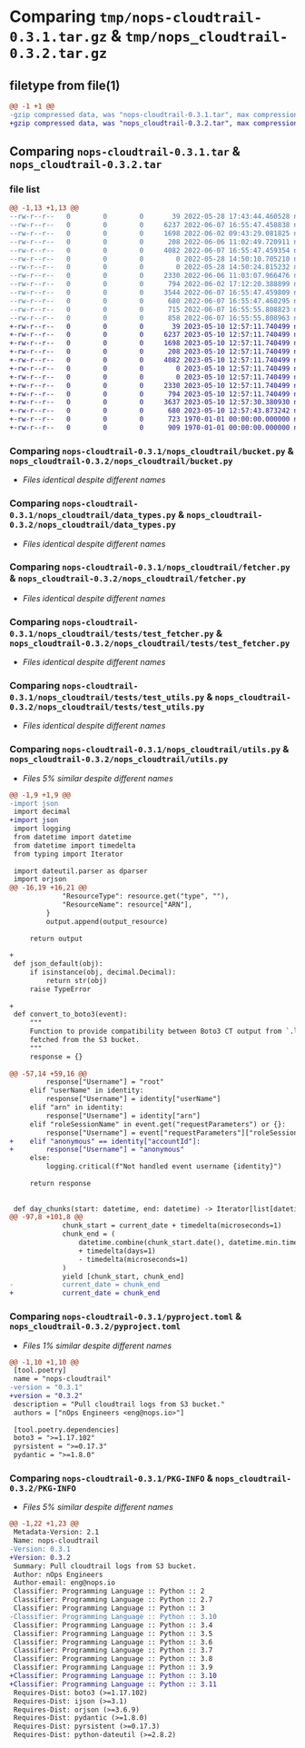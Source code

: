 # Comparing `tmp/nops-cloudtrail-0.3.1.tar.gz` & `tmp/nops_cloudtrail-0.3.2.tar.gz`

## filetype from file(1)

```diff
@@ -1 +1 @@
-gzip compressed data, was "nops-cloudtrail-0.3.1.tar", max compression
+gzip compressed data, was "nops_cloudtrail-0.3.2.tar", max compression
```

## Comparing `nops-cloudtrail-0.3.1.tar` & `nops_cloudtrail-0.3.2.tar`

### file list

```diff
@@ -1,13 +1,13 @@
--rw-r--r--   0        0        0       39 2022-05-28 17:43:44.460528 nops-cloudtrail-0.3.1/nops_cloudtrail/__init__.py
--rw-r--r--   0        0        0     6237 2022-06-07 16:55:47.458838 nops-cloudtrail-0.3.1/nops_cloudtrail/bucket.py
--rw-r--r--   0        0        0     1698 2022-06-02 09:43:29.081825 nops-cloudtrail-0.3.1/nops_cloudtrail/data_types.py
--rw-r--r--   0        0        0      208 2022-06-06 11:02:49.720911 nops-cloudtrail-0.3.1/nops_cloudtrail/exceptions.py
--rw-r--r--   0        0        0     4082 2022-06-07 16:55:47.459354 nops-cloudtrail-0.3.1/nops_cloudtrail/fetcher.py
--rw-r--r--   0        0        0        0 2022-05-28 14:50:10.705210 nops-cloudtrail-0.3.1/nops_cloudtrail/tests/__init__.py
--rw-r--r--   0        0        0        0 2022-05-28 14:50:24.815232 nops-cloudtrail-0.3.1/nops_cloudtrail/tests/conftest.py
--rw-r--r--   0        0        0     2330 2022-06-06 11:03:07.966476 nops-cloudtrail-0.3.1/nops_cloudtrail/tests/test_fetcher.py
--rw-r--r--   0        0        0      794 2022-06-02 17:12:20.388899 nops-cloudtrail-0.3.1/nops_cloudtrail/tests/test_utils.py
--rw-r--r--   0        0        0     3544 2022-06-07 16:55:47.459809 nops-cloudtrail-0.3.1/nops_cloudtrail/utils.py
--rw-r--r--   0        0        0      680 2022-06-07 16:55:47.460295 nops-cloudtrail-0.3.1/pyproject.toml
--rw-r--r--   0        0        0      715 2022-06-07 16:55:55.808823 nops-cloudtrail-0.3.1/setup.py
--rw-r--r--   0        0        0      858 2022-06-07 16:55:55.808963 nops-cloudtrail-0.3.1/PKG-INFO
+-rw-r--r--   0        0        0       39 2023-05-10 12:57:11.740499 nops_cloudtrail-0.3.2/nops_cloudtrail/__init__.py
+-rw-r--r--   0        0        0     6237 2023-05-10 12:57:11.740499 nops_cloudtrail-0.3.2/nops_cloudtrail/bucket.py
+-rw-r--r--   0        0        0     1698 2023-05-10 12:57:11.740499 nops_cloudtrail-0.3.2/nops_cloudtrail/data_types.py
+-rw-r--r--   0        0        0      208 2023-05-10 12:57:11.740499 nops_cloudtrail-0.3.2/nops_cloudtrail/exceptions.py
+-rw-r--r--   0        0        0     4082 2023-05-10 12:57:11.740499 nops_cloudtrail-0.3.2/nops_cloudtrail/fetcher.py
+-rw-r--r--   0        0        0        0 2023-05-10 12:57:11.740499 nops_cloudtrail-0.3.2/nops_cloudtrail/tests/__init__.py
+-rw-r--r--   0        0        0        0 2023-05-10 12:57:11.740499 nops_cloudtrail-0.3.2/nops_cloudtrail/tests/conftest.py
+-rw-r--r--   0        0        0     2330 2023-05-10 12:57:11.740499 nops_cloudtrail-0.3.2/nops_cloudtrail/tests/test_fetcher.py
+-rw-r--r--   0        0        0      794 2023-05-10 12:57:11.740499 nops_cloudtrail-0.3.2/nops_cloudtrail/tests/test_utils.py
+-rw-r--r--   0        0        0     3637 2023-05-10 12:57:30.380930 nops_cloudtrail-0.3.2/nops_cloudtrail/utils.py
+-rw-r--r--   0        0        0      680 2023-05-10 12:57:43.873242 nops_cloudtrail-0.3.2/pyproject.toml
+-rw-r--r--   0        0        0      723 1970-01-01 00:00:00.000000 nops_cloudtrail-0.3.2/setup.py
+-rw-r--r--   0        0        0      909 1970-01-01 00:00:00.000000 nops_cloudtrail-0.3.2/PKG-INFO
```

### Comparing `nops-cloudtrail-0.3.1/nops_cloudtrail/bucket.py` & `nops_cloudtrail-0.3.2/nops_cloudtrail/bucket.py`

 * *Files identical despite different names*

### Comparing `nops-cloudtrail-0.3.1/nops_cloudtrail/data_types.py` & `nops_cloudtrail-0.3.2/nops_cloudtrail/data_types.py`

 * *Files identical despite different names*

### Comparing `nops-cloudtrail-0.3.1/nops_cloudtrail/fetcher.py` & `nops_cloudtrail-0.3.2/nops_cloudtrail/fetcher.py`

 * *Files identical despite different names*

### Comparing `nops-cloudtrail-0.3.1/nops_cloudtrail/tests/test_fetcher.py` & `nops_cloudtrail-0.3.2/nops_cloudtrail/tests/test_fetcher.py`

 * *Files identical despite different names*

### Comparing `nops-cloudtrail-0.3.1/nops_cloudtrail/tests/test_utils.py` & `nops_cloudtrail-0.3.2/nops_cloudtrail/tests/test_utils.py`

 * *Files identical despite different names*

### Comparing `nops-cloudtrail-0.3.1/nops_cloudtrail/utils.py` & `nops_cloudtrail-0.3.2/nops_cloudtrail/utils.py`

 * *Files 5% similar despite different names*

```diff
@@ -1,9 +1,9 @@
-import json
 import decimal
+import json
 import logging
 from datetime import datetime
 from datetime import timedelta
 from typing import Iterator
 
 import dateutil.parser as dparser
 import orjson
@@ -16,19 +16,21 @@
             "ResourceType": resource.get("type", ""),
             "ResourceName": resource["ARN"],
         }
         output.append(output_resource)
 
     return output
 
+
 def json_default(obj):
     if isinstance(obj, decimal.Decimal):
         return str(obj)
     raise TypeError
 
+
 def convert_to_boto3(event):
     """
     Function to provide compatibility between Boto3 CT output from `.lookup_events()` and events
     fetched from the S3 bucket.
     """
     response = {}
 
@@ -57,14 +59,16 @@
         response["Username"] = "root"
     elif "userName" in identity:
         response["Username"] = identity["userName"]
     elif "arn" in identity:
         response["Username"] = identity["arn"]
     elif "roleSessionName" in event.get("requestParameters") or {}:
         response["Username"] = event["requestParameters"]["roleSessionName"]
+    elif "anonymous" == identity["accountId"]:
+        response["Username"] = "anonymous"
     else:
         logging.critical(f"Not handled event username {identity}")
 
     return response
 
 
 def day_chunks(start: datetime, end: datetime) -> Iterator[list[datetime]]:
@@ -97,8 +101,8 @@
             chunk_start = current_date + timedelta(microseconds=1)
             chunk_end = (
                 datetime.combine(chunk_start.date(), datetime.min.time(), tzinfo=current_date.tzinfo)
                 + timedelta(days=1)
                 - timedelta(microseconds=1)
             )
             yield [chunk_start, chunk_end]
-            current_date = chunk_end
+            current_date = chunk_end
```

### Comparing `nops-cloudtrail-0.3.1/pyproject.toml` & `nops_cloudtrail-0.3.2/pyproject.toml`

 * *Files 1% similar despite different names*

```diff
@@ -1,10 +1,10 @@
 [tool.poetry]
 name = "nops-cloudtrail"
-version = "0.3.1"
+version = "0.3.2"
 description = "Pull cloudtrail logs from S3 bucket."
 authors = ["nOps Engineers <eng@nops.io>"]
 
 [tool.poetry.dependencies]
 boto3 = ">=1.17.102"
 pyrsistent = ">=0.17.3"
 pydantic = ">=1.8.0"
```

### Comparing `nops-cloudtrail-0.3.1/PKG-INFO` & `nops_cloudtrail-0.3.2/PKG-INFO`

 * *Files 5% similar despite different names*

```diff
@@ -1,22 +1,23 @@
 Metadata-Version: 2.1
 Name: nops-cloudtrail
-Version: 0.3.1
+Version: 0.3.2
 Summary: Pull cloudtrail logs from S3 bucket.
 Author: nOps Engineers
 Author-email: eng@nops.io
 Classifier: Programming Language :: Python :: 2
 Classifier: Programming Language :: Python :: 2.7
 Classifier: Programming Language :: Python :: 3
-Classifier: Programming Language :: Python :: 3.10
 Classifier: Programming Language :: Python :: 3.4
 Classifier: Programming Language :: Python :: 3.5
 Classifier: Programming Language :: Python :: 3.6
 Classifier: Programming Language :: Python :: 3.7
 Classifier: Programming Language :: Python :: 3.8
 Classifier: Programming Language :: Python :: 3.9
+Classifier: Programming Language :: Python :: 3.10
+Classifier: Programming Language :: Python :: 3.11
 Requires-Dist: boto3 (>=1.17.102)
 Requires-Dist: ijson (>=3.1)
 Requires-Dist: orjson (>=3.6.9)
 Requires-Dist: pydantic (>=1.8.0)
 Requires-Dist: pyrsistent (>=0.17.3)
 Requires-Dist: python-dateutil (>=2.8.2)
```

